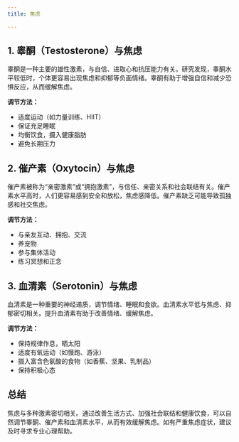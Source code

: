 ```yaml
---
title: 焦虑

---
```



## 1. 睾酮（Testosterone）与焦虑
睾酮是一种主要的雄性激素，与自信、进取心和抗压能力有关。研究发现，睾酮水平较低时，个体更容易出现焦虑和抑郁等负面情绪。睾酮有助于增强自信和减少恐惧反应，从而缓解焦虑。

**调节方法：**
- 适度运动（如力量训练、HIIT）
- 保证充足睡眠
- 均衡饮食，摄入健康脂肪
- 避免长期压力

## 2. 催产素（Oxytocin）与焦虑
催产素被称为“亲密激素”或“拥抱激素”，与信任、亲密关系和社会联结有关。催产素水平高时，人们更容易感到安全和放松，焦虑感降低。催产素缺乏可能导致孤独感和社交焦虑。

**调节方法：**
- 与亲友互动、拥抱、交流
- 养宠物
- 参与集体活动
- 练习冥想和正念

## 3. 血清素（Serotonin）与焦虑
血清素是一种重要的神经递质，调节情绪、睡眠和食欲。血清素水平低与焦虑、抑郁密切相关。提升血清素有助于改善情绪、缓解焦虑。

**调节方法：**
- 保持规律作息，晒太阳
- 适度有氧运动（如慢跑、游泳）
- 摄入富含色氨酸的食物（如香蕉、坚果、乳制品）
- 保持积极心态

## 总结
焦虑与多种激素密切相关。通过改善生活方式、加强社会联结和健康饮食，可以自然调节睾酮、催产素和血清素水平，从而有效缓解焦虑。如有严重焦虑症状，建议及时寻求专业心理帮助。